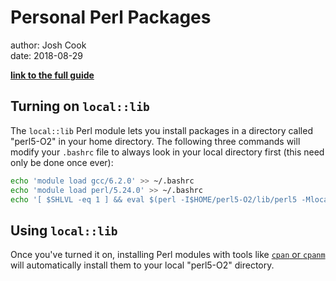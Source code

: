 # Personal Perl Packages

author: Josh Cook  
date: 2018-08-29  

**[link to the full guide](https://wiki.rc.hms.harvard.edu/display/O2/Personal+Perl+Packages)**


## Turning on `local::lib`

The `local::lib` Perl module lets you install packages in a directory called "perl5-O2" in your home directory. The following three commands will modify your `.bashrc` file to always look in your local directory first (this need only be done once ever):

```bash
echo 'module load gcc/6.2.0' >> ~/.bashrc
echo 'module load perl/5.24.0' >> ~/.bashrc
echo '[ $SHLVL -eq 1 ] && eval $(perl -I$HOME/perl5-O2/lib/perl5 -Mlocal::lib=~/perl5-O2)' >> ~/.bashrc
```

## Using `local::lib`

Once you've turned it on, installing Perl modules with tools like [`cpan` or `cpanm`](http://www.cpan.org/modules/INSTALL.html) will automatically install them to your local "perl5-O2" directory.

